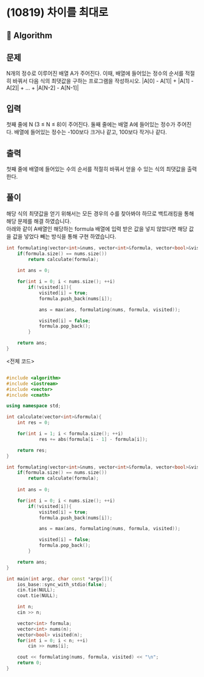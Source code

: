 # (10819) 차이를 최대로
## :100: Algorithm
## 문제
N개의 정수로 이루어진 배열 A가 주어진다. 이때, 배열에 들어있는 정수의 순서를 적절히 바꿔서 다음 식의 최댓값을 구하는 프로그램을 작성하시오.
|A[0] - A[1]| + |A[1] - A[2]| + ... + |A[N-2] - A[N-1]|
## 입력
첫째 줄에 N (3 ≤ N ≤ 8)이 주어진다. 둘째 줄에는 배열 A에 들어있는 정수가 주어진다. 배열에 들어있는 정수는 -100보다 크거나 같고, 100보다 작거나 같다.
## 출력
첫째 줄에 배열에 들어있는 수의 순서를 적절히 바꿔서 얻을 수 있는 식의 최댓값을 출력한다.
## 풀이

해당 식의 최댓값을 얻기 위해서는 모든 경우의 수를 찾아봐야 하므로 백트래킹을 통해 해당 문제를 해결 하였습니다.  
아래와 같이 A배열인 해당하는 formula 배열에 입력 받은 값을 넣지 않았다면 해당 값을 값을 넣었다 빼는 방식을 통해 구현 하였습니다.  

```cpp
int formulating(vector<int>&nums, vector<int>&formula, vector<bool>&visited){
    if(formula.size() == nums.size())
        return calculate(formula);
    
    int ans = 0;

    for(int i = 0; i < nums.size(); ++i)
        if(!visited[i]){
            visited[i] = true;
            formula.push_back(nums[i]);

            ans = max(ans, formulating(nums, formula, visited));

            visited[i] = false;
            formula.pop_back();
        }

    return ans;
}
```

<전체 코드>
```cpp

#include <algorithm>
#include <iostream>
#include <vector>
#include <cmath>

using namespace std;

int calculate(vector<int>&formula){
    int res = 0;

    for(int i = 1; i < formula.size(); ++i)
            res += abs(formula[i - 1] - formula[i]);

    return res;
}

int formulating(vector<int>&nums, vector<int>&formula, vector<bool>&visited){
    if(formula.size() == nums.size())
        return calculate(formula);
    
    int ans = 0;

    for(int i = 0; i < nums.size(); ++i)
        if(!visited[i]){
            visited[i] = true;
            formula.push_back(nums[i]);

            ans = max(ans, formulating(nums, formula, visited));

            visited[i] = false;
            formula.pop_back();
        }

    return ans;
}

int main(int argc, char const *argv[]){
    ios_base::sync_with_stdio(false);
    cin.tie(NULL);
    cout.tie(NULL);

    int n;
    cin >> n;

    vector<int> formula;
    vector<int> nums(n);
    vector<bool> visited(n);
    for(int i = 0; i < n; ++i)
        cin >> nums[i];

    cout << formulating(nums, formula, visited) << "\n";
    return 0;
}

``` 

